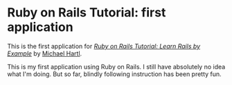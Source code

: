 # Ruby on Rails Tutorial: first application

This is the first application for
[*Ruby on Rails Tutorial: Learn Rails by Example*](http://railstutorial.org/) 
by [Michael Hartl](http://michaelhartl.com/).

This is my first application using Ruby on Rails.  I still have absolutely no idea what I'm doing.
But so far, blindly following instruction has been pretty fun.
